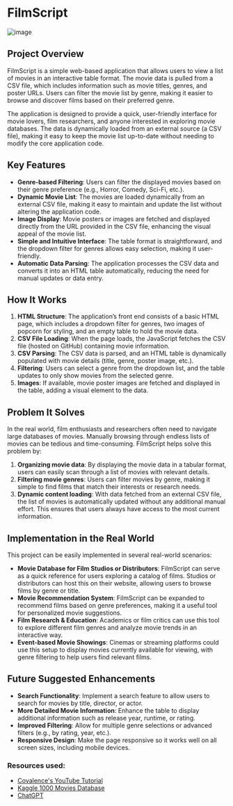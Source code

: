 # FilmScript

  ![image](https://github.com/user-attachments/assets/19997aa7-3b26-4246-a35f-300fca4e3f2e)

## Project Overview

FilmScript is a simple web-based application that allows users to view a list of movies in an interactive table format. The movie data is pulled from a CSV file, which includes information such as movie titles, genres, and poster URLs. Users can filter the movie list by genre, making it easier to browse and discover films based on their preferred genre.

The application is designed to provide a quick, user-friendly interface for movie lovers, film researchers, and anyone interested in exploring movie databases. The data is dynamically loaded from an external source (a CSV file), making it easy to keep the movie list up-to-date without needing to modify the core application code.

## Key Features

- **Genre-based Filtering**: Users can filter the displayed movies based on their genre preference (e.g., Horror, Comedy, Sci-Fi, etc.).
- **Dynamic Movie List**: The movies are loaded dynamically from an external CSV file, making it easy to maintain and update the list without altering the application code.
- **Image Display**: Movie posters or images are fetched and displayed directly from the URL provided in the CSV file, enhancing the visual appeal of the movie list.
- **Simple and Intuitive Interface**: The table format is straightforward, and the dropdown filter for genres allows easy selection, making it user-friendly.
- **Automatic Data Parsing**: The application processes the CSV data and converts it into an HTML table automatically, reducing the need for manual updates or data entry.

## How It Works

1. **HTML Structure**: The application’s front end consists of a basic HTML page, which includes a dropdown filter for genres, two images of popcorn for styling, and an empty table to hold the movie data.
2. **CSV File Loading**: When the page loads, the JavaScript fetches the CSV file (hosted on GitHub) containing movie information.
3. **CSV Parsing**: The CSV data is parsed, and an HTML table is dynamically populated with movie details (title, genre, poster image, etc.).
4. **Filtering**: Users can select a genre from the dropdown list, and the table updates to only show movies from the selected genre.
5. **Images**: If available, movie poster images are fetched and displayed in the table, adding a visual element to the data.

## Problem It Solves

In the real world, film enthusiasts and researchers often need to navigate large databases of movies. Manually browsing through endless lists of movies can be tedious and time-consuming. FilmScript helps solve this problem by:

1. **Organizing movie data**: By displaying the movie data in a tabular format, users can easily scan through a list of movies with relevant details.
2. **Filtering movie genres**: Users can filter movies by genre, making it simple to find films that match their interests or research needs.
3. **Dynamic content loading**: With data fetched from an external CSV file, the list of movies is automatically updated without any additional manual effort. This ensures that users always have access to the most current information.


## Implementation in the Real World

This project can be easily implemented in several real-world scenarios:

- **Movie Database for Film Studios or Distributors**: FilmScript can serve as a quick reference for users exploring a catalog of films. Studios or distributors can host this on their website, allowing users to browse films by genre or title.
- **Movie Recommendation System**: FilmScript can be expanded to recommend films based on genre preferences, making it a useful tool for personalized movie suggestions.
- **Film Research & Education**: Academics or film critics can use this tool to explore different film genres and analyze movie trends in an interactive way.
- **Event-based Movie Showings**: Cinemas or streaming platforms could use this setup to display movies currently available for viewing, with genre filtering to help users find relevant films.

## Future Suggested Enhancements

- **Search Functionality**: Implement a search feature to allow users to search for movies by title, director, or actor.
- **More Detailed Movie Information**: Enhance the table to display additional information such as release year, runtime, or rating.
- **Improved Filtering**: Allow for multiple genre selections or advanced filters (e.g., by rating, year, etc.).
- **Responsive Design**: Make the page responsive so it works well on all screen sizes, including mobile devices.

### Resources used:
- [Covalence's YouTube Tutorial](https://youtu.be/oencyPPBTUQ)
- [Kaggle 1000 Movies Database](https://www.kaggle.com/datasets/harshitshankhdhar/imdb-dataset-of-top-1000-movies-and-tv-shows)
- [ChatGPT](https://chatgpt.com/)
